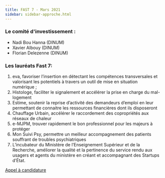 ```yaml
---
title: FAST 7 - Mars 2021 
sidebar: sidebar-approche.html
---
```


### **Le comité d'investissement :** ### 
- Nadi Bou Hanna (DINUM)
- Xavier Albouy (DINUM)
- Florian Delezenne (DINUM)

### **Les lauréats Fast 7:** ###
1. eva, favoriser l’insertion en détectant les compétences transversales et valorisant les potentiels à travers un outil de mise en situation numérique ;
2. Histologe, faciliter le signalement et accélérer la prise en charge du mal-logement
3. Estime, soutenir la reprise d’activité des demandeurs d’emploi en leur permettant de connaitre les ressources financières dont ils disposeront
4. Chauffage Urbain, accélérer le raccordement des copropriétés aux réseaux de chaleur
5. e-MJPM, trouver rapidement le bon professionnel pour les majeurs à protéger
6. Mon Suivi Psy, permettre un meilleur accompagnement des patients souffrant de troubles psychiatriques
7. L’incubateur du Ministère de l’Enseignement Supérieur et de la Recherche, améliorer la qualité et la pertinence du service rendu aux usagers et agents du ministère en créant et accompagnant des Startups d’État.

[Appel à candidature](https://blog.beta.gouv.fr/dinsic/2021/04/19/1-120-000-euros-pour-les-laureats-du-fast-7-postulez-des-maintenant-a-la-8eme-edition/)
